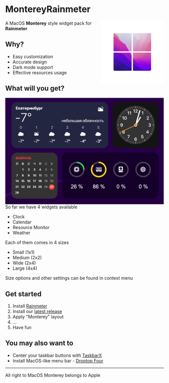 # MontereyRainmeter

<img src="@Resources/Images/Icons/Monterey.png" width="200px" align="right" />

A MacOS **Monterey** style widget pack for **Rainmeter**

## Why?

* Easy customization
* Accurate design
* Dark mode support
* Effective resources usage

## What will you get?

<img src="@Resources/Images/Banners/Widgets.png" align="right" />
  
So far we have 4 widgets available

* Clock
* Calendar
* Resource Monitor
* Weather

Each of them comes in 4 sizes

* Small (1x1)
* Medium (2x2)
* Wide (2x4)
* Large (4x4)

Size options and other settings can be found in context menu

## Get started

1. Install [Rainmeter](https://www.rainmeter.net/)
2. Install our [latest release](https://github.com/creewick/MontereyRainmeter/releases)
3. Apply "Monterey" layout
4. ...
5. Have fun

## You may also want to
* Center your taskbar buttons with [TaskbarX](https://chrisandriessen.nl/taskbarx)
* Install MacOS-like menu bar - [Droptop Four](https://github.com/Droptop-Four)
---
All right to MacOS Monterey belongs to Apple
